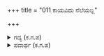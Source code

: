 +++
title = "011 ಕಾಯವಿದು ನೆಲೆಯಲ್ಲ"

+++

<details><summary>ಗದ್ಯ (ಕ.ಗ.ಪ) </summary>

11. ಈ ದೇಹವು ಸ್ಥಿರವಲ್ಲ, ಸಂಪತ್ತು ನಮ್ಮನ್ನು ಆಕ್ರಮಿಸುವ ಮಾಯಾರೂಪಿನ ಮೃತ್ಯುದೇವತೆ, ಈತನ ಅಂತ್ಯ ಸಮಯ ಯಾವುದೆಂದು ಬಾಯಿ ಬಿಡುತ್ತಿದ್ದಾಳೆ. ಮಹಾತ್ಮರಾದವರು ಇದರಿಂದ ದೂರವಾಗಲು ಸಹಾಯವಾಗುವ ನಿಯಮವನ್ನು ಪೂರ್ಣವಾಗಿ ಅನುಸರಿಸಿ ಮೋಕ್ಷವನ್ನು ಪಡೆಯುವರು.
</details>

<details><summary>ಪದಾರ್ಥ (ಕ.ಗ.ಪ) </summary>

ನೆಲೆ-ಸ್ಥಿರ, ದಾಯ-ಸಮಯ, ನಿರ್ದಾಯ-ಸಂಪೂರ್ಣ
</details>
